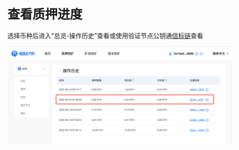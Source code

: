 # 查看质押进度

选择币种后进入“总览-操作历史”查看或使用验证节点公钥通[信标链](https://mainnet.beaconcha.in/)查看

![](<../../.gitbook/assets/image(279).png>)



